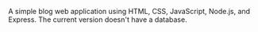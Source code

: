 A simple blog web application using HTML, CSS, JavaScript, Node.js, and Express. The current version doesn't have a database.
